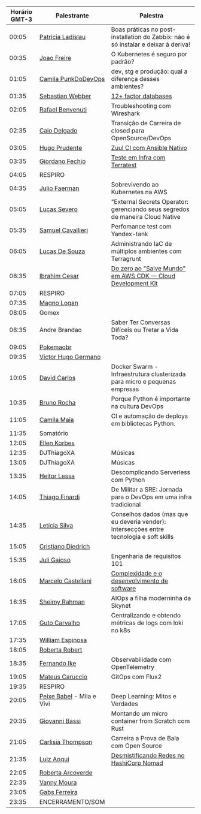 | Horário GMT-3 | Palestrante  | Palestra |
|---|---|---| 
| 00:05 | [Patricia Ladislau](https://www.linkedin.com/in/patricialadislausilva/) | Boas práticas no post-installation do Zabbix: não é só instalar e deixar à deriva! |
| 00:35 | [Joao Freire](https://www.linkedin.com/in/joaopaulocunhafreire/) | O Kubernetes é seguro por padrão? |
| 01:05 | [Camila PunkDoDevOps](https://www.linkedin.com/in/camilla-martins-603344115/) | dev, stg e produção: qual a diferença desses ambientes? |
| 01:35 | [Sebastian Webber](https://www.linkedin.com/in/sebawebber/) | [12+ factor databases](talks/sebawebber/12-factor-databases.pdf) |
| 02:05 | [Rafael Benvenuti](https://www.linkedin.com/in/rafaelbenvenuti/) | Troubleshooting com Wireshark |
| 02:35 | [Caio Delgado](https://www.linkedin.com/in/caio-delgado/) | Transição de Carreira de closed para OpenSource/DevOps |
| 03:05 | [Hugo Prudente](https://www.linkedin.com/in/hugoprudente/) | [Zuul CI com Ansible Nativo](talks/hugoprudente/zuul-ci-30min.pdf) |
| 03:35 | [Giordano Fechio](https://www.linkedin.com/in/gfechio/) | [Teste em Infra com Terratest](talks/GiordanoFechio) |
| 04:05 | RESPIRO |  |
| 04:35 | [Julio Faerman](https://www.linkedin.com/in/faermanj/) | Sobrevivendo ao Kubernetes na AWS |
| 05:05 | [Lucas Severo](https://www.linkedin.com/in/lucas-severo-317540185/) | "External Secrets Operator: gerenciando seus segredos de maneira Cloud Native |
| 05:35 | [Samuel Cavallieri](https://www.linkedin.com/in/samuel-cavallieri/) | Perfomance test com Yandex-tank |
| 06:05 | [Lucas De Souza](https://www.linkedin.com/in/ldsouza1220/) | Administrando IaC de múltiplos ambientes com Terragrunt |
| 06:35 | [Ibrahim Cesar](https://www.linkedin.com/in/ibrahimcesar/) | [Do zero ao "Salve Mundo" em AWS CDK — Cloud Development Kit](talks/ibrahimcesar) |
| 07:05 | RESPIRO | |
| 07:35 | [Magno Logan](https://www.linkedin.com/in/magnologan/) |  |
| 08:05 | Gomex |  |
| 08:35 | Andre Brandao | Saber Ter Conversas Difíceis ou Tretar a Vida Toda? |
| 09:05 | [Pokemaobr](https://www.linkedin.com/in/pokemaobr/) | |
| 09:35 | [Victor Hugo Germano](https://www.linkedin.com/in/victorhg/) | |
| 10:05 | [David Carlos](https://www.linkedin.com/in/davidcarlos13/) | Docker Swarm - Infraestrutura clusterizada para micro e pequenas empresas |
| 10:35 | [Bruno Rocha](https://www.linkedin.com/in/rochacbruno/) | Porque Python é importante na cultura DevOps |
| 11:05 | [Camila Maia](https://www.linkedin.com/in/cmaiacd/) | CI e automação de deploys em bibliotecas Python. |
| 11:35 | Somatório |  |
| 12:05 | [Ellen Korbes](https://www.linkedin.com/in/ellenkorbes/) |  |
| 12:35 | DJThiagoXA | Músicas |
| 13:05 | DJThiagoXA  | Músicas |
| 13:35 | [Heitor Lessa](https://www.linkedin.com/in/heitorlessa/) | Descomplicando Serverless com Python |
| 14:05 | [Thiago Finardi](https://www.linkedin.com/in/thiagofinardi/) | De Militar a SRE: Jornada para o DevOps em uma infra tradicional |
| 14:35 | [Letícia Silva](https://www.linkedin.com/in/lsilvadev/) | Conselhos dados (mas que eu deveria vender): Intersecções entre tecnologia e soft skills |
| 15:05 | [Cristiano Diedrich](https://www.linkedin.com/in/cristianodiedrich/) |  |
| 15:35 | [Juli Gaioso](https://www.linkedin.com/in/juligaioso/) | Engenharia de requisitos 101 |
| 16:05 | [Marcelo Castellani](https://www.linkedin.com/in/mfcastellani/) | [Complexidade e o desenvolvimento de software](marcelo_castellani/Complexidade.pdf) |
| 16:35 | [Sheimy Rahman](https://www.linkedin.com/in/sheimyrahman/) | AIOps a filha moderninha da Skynet |
| 17:05 | [Guto Carvalho](https://www.linkedin.com/in/falagutera/) | Centralizando e obtendo métricas de logs com loki no k8s |
| 17:35 | [William Espinosa](https://www.linkedin.com/in/william-espinosa-713909b2/) |  |
| 18:05 | [Roberta Robert](https://www.linkedin.com/in/robertarobert/) |  |
| 18:35 | [Fernando Ike](https://www.linkedin.com/in/fernandoike/) | Observabilidade com OpenTelemetry |
| 19:05 | [Mateus Caruccio](https://www.linkedin.com/in/mateus-caruccio/) | GitOps com Flux2 |
| 19:35 | RESPIRO |  |
| 20:05 | [Peixe Babel](https://www.linkedin.com/in/camila-laranjeira-a65b9069/) - Mila e Vivi | Deep Learning: Mitos e Verdades |
| 20:35 | [Giovanni Bassi](https://www.linkedin.com/in/giovannibassi/) | Montando um micro container from Scratch com Rust |
| 21:05 | [Carlisia Thompson](https://www.linkedin.com/in/carlisia/) | Carreira a Prova de Bala com Open Source |
| 21:35 | [Luiz Aoqui](https://www.linkedin.com/in/luizaoqui/) | [Desmistificando Redes no HashiCorp Nomad](talks/luiz) |
| 22:05 | [Roberta Arcoverde](https://www.linkedin.com/in/robertaarcoverde/) |  |
| 22:35 | [Vanny Moura](https://twitter.com/WonderWanny) |  |
| 23:05 | [Gabs Ferreira](https://www.linkedin.com/in/gabsferreira/) |  |
| 23:35 | ENCERRAMENTO/SOM |  |
